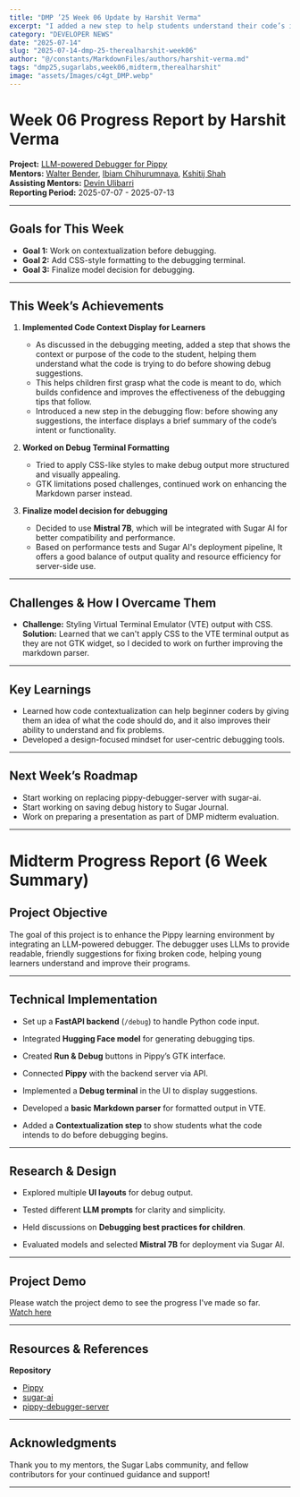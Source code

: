```yaml
---
title: "DMP ’25 Week 06 Update by Harshit Verma"
excerpt: "I added a new step to help students understand their code’s intent before debugging begins. I also worked on improving the terminal’s formatting and finalized Mistral 7B as the debugging model to be integrated with Sugar AI"
category: "DEVELOPER NEWS"
date: "2025-07-14"
slug: "2025-07-14-dmp-25-therealharshit-week06"
author: "@/constants/MarkdownFiles/authors/harshit-verma.md"
tags: "dmp25,sugarlabs,week06,midterm,therealharshit"
image: "assets/Images/c4gt_DMP.webp"
---
```


<!-- markdownlint-disable -->

# Week 06 Progress Report by Harshit Verma

**Project:** [LLM-powered Debugger for Pippy](https://github.com/sugarlabs/Pippy/issues/95)  
**Mentors:** [Walter Bender](https://github.com/walterbender), [Ibiam Chihurumnaya](https://github.com/chimosky), [Kshitij Shah](https://github.com/kshitijdshah99)  
**Assisting Mentors:** [Devin Ulibarri](https://github.com/pikurasa)  
**Reporting Period:** 2025-07-07 - 2025-07-13   

---

## Goals for This Week

- **Goal 1:** Work on contextualization before debugging.
- **Goal 2:** Add CSS-style formatting to the debugging terminal.
- **Goal 3:** Finalize model decision for debugging.

---

## This Week’s Achievements

1. **Implemented Code Context Display for Learners**  
   - As discussed in the debugging meeting, added a step that shows the context or purpose of the code to the student, helping them understand what the code is trying to do before showing debug suggestions.
   - This helps children first grasp what the code is meant to do, which builds confidence and improves the effectiveness of the debugging tips that follow.
   - Introduced a new step in the debugging flow: before showing any suggestions, the interface displays a brief summary of the code’s intent or functionality.

2. **Worked on Debug Terminal Formatting**  
   - Tried to apply CSS-like styles to make debug output more structured and visually appealing.
   - GTK limitations posed challenges, continued work on enhancing the Markdown parser instead.

3. **Finalize model decision for debugging**  
   - Decided to use **Mistral 7B**, which will be integrated with Sugar AI for better compatibility and performance.
   - Based on performance tests and Sugar AI's deployment pipeline, It offers a good balance of output quality and resource efficiency for server-side use.

---

## Challenges & How I Overcame Them

- **Challenge:** Styling Virtual Terminal Emulator (VTE) output with CSS.  
  **Solution:** Learned that we can't apply CSS to the VTE terminal output as they are not GTK widget, so I decided to work on further improving the markdown parser.

---

## Key Learnings

- Learned how code contextualization can help beginner coders by giving them an idea of what the code should do, and it also improves their ability to understand and fix problems.
- Developed a design-focused mindset for user-centric debugging tools.

---

## Next Week’s Roadmap

- Start working on replacing pippy-debugger-server with sugar-ai.
- Start working on saving debug history to Sugar Journal.
- Work on preparing a presentation as part of DMP midterm evaluation.

---

# Midterm Progress Report (6 Week Summary)

## Project Objective

The goal of this project is to enhance the Pippy learning environment by integrating an LLM-powered debugger. The debugger uses LLMs to provide readable, friendly suggestions for fixing broken code, helping young learners understand and improve their programs.

---

## Technical Implementation

- Set up a **FastAPI backend** (`/debug`) to handle Python code input.

- Integrated **Hugging Face model** for generating debugging tips.

- Created **Run & Debug** buttons in Pippy’s GTK interface.

- Connected **Pippy**  with the backend server via API.

- Implemented a **Debug terminal** in the UI to display suggestions.

- Developed a **basic Markdown parser** for formatted output in VTE.

- Added a **Contextualization step** to show students what the code intends to do before debugging begins.

---

## Research & Design

- Explored multiple **UI layouts** for debug output.

- Tested different **LLM prompts** for clarity and simplicity.

- Held discussions on **Debugging best practices for children**.

- Evaluated models and selected **Mistral 7B** for deployment via Sugar AI.

---

## Project Demo
 
Please watch the project demo to see the progress I've made so far.  
[Watch here](https://drive.google.com/file/d/1-FHfsd0YiOZ2Fb7V7HeSswcga89jEvos/view?usp=drive_link)

---

## Resources & References

**Repository**
- [Pippy](https://github.com/therealharshit/Pippy/tree/DMP2025/Pippy-Debugger)
- [sugar-ai](https://github.com/sugarlabs/sugar-ai)
- [pippy-debugger-server](https://github.com/therealharshit/pippy-debugger-server)

---

## Acknowledgments

Thank you to my mentors, the Sugar Labs community, and fellow contributors for your continued guidance and support!

---
